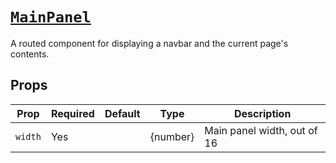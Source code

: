 # [`MainPanel`](/src/body/main/MainPanel.js)

A routed component for displaying a navbar and the current page's contents.

## Props

| Prop | Required | Default | Type | Description |
|------|----------|---------|------|-------------|
| `width` | Yes | | {number} | Main panel width, out of 16 |